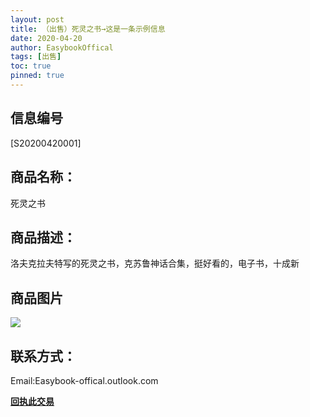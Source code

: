 ```yaml
---
layout: post
title: （出售）死灵之书→这是一条示例信息
date: 2020-04-20
author: EasybookOffical
tags: [出售]
toc: true
pinned: true
---
```


## 信息编号
[S20200420001]

## 商品名称：
死灵之书

## 商品描述：
洛夫克拉夫特写的死灵之书，克苏鲁神话合集，挺好看的，电子书，十成新

## 商品图片
![](https://i.loli.net/2020/04/20/a7j5CUy9TubndD8.png)

## 联系方式：
Email:Easybook-offical.outlook.com

[**回执此交易**](https://forms.office.com/Pages/ResponsePage.aspx?id=DQSIkWdsW0yxEjajBLZtrQAAAAAAAAAAAAMAACvs5QdUM1RLQ1VISE5ZRUFLN1FORVUxQUJaWk9QWS4u)
